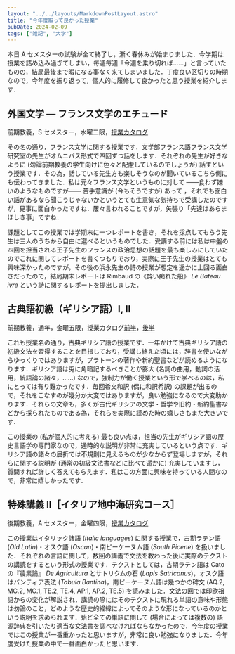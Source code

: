 ```yaml
---
layout: "../../layouts/MarkdownPostLayout.astro"
title: "今年度取って良かった授業"
pubDate: 2024-02-09
tags: ["雑記", "大学"]
---
```

本日 A セメスターの試験が全て終了し，漸く春休みが始まりました．今学期は授業を詰め込み過ぎてしまい，毎週毎週「今週を乗り切れば......」と言っていたものの，結局最後まで暇になる事なく来てしまいました．丁度良い区切りの時期なので，今年度を振り返って，個人的に履修して良かったと思う授業を紹介します．


## 外国文学 — フランス文学のエチュード
前期教養，S セメスター，水曜二限，[授業カタログ](https://catalog.he.u-tokyo.ac.jp/detail?code=31701&year=2023)

その名の通り，フランス文学に関する授業です．文学部フランス語フランス文学研究室の先生がオムニバス形式で四回ずつ話をします．それぞれの先生が好きなように (勿論前期教養の学生向けに色々と配慮しているのでしょうが) 話すという授業です．その為，話している先生方も楽しそうなのが聞いているこちら側にも伝わってきました．私は元々フランス文学というものに対して ——食わず嫌いのようなものですが—— 苦手意識が (今もそうですが) あって ，それでも面白い話があるなら聞こうじゃないかというとても生意気な気持ちで受講したのですが，見事に面白かったですね．屢々言われることですが，矢張り「先達はあらまほしき事」ですね．

課題としてこの授業では学期末に一つレポートを書き，それを採点してもらう先生は三人のうちから自由に選べるというものでした．受講する前には私は中盤の四回を担当される王子先生のフランスの政治思想の話題を最も楽しみにしていたのでこれに関してレポートを書くつもりでおり，実際に王子先生の授業はとても興味深かったのですが，その後の浜永先生の詩の授業が想定を遥かに上回る面白さだったので，結局期末レポートは Rimbaud の《酔い痴れた船》 *Le Bateau ivre* という詩に関するレポートを提出しました．

## 古典語初級（ギリシア語）I, II
前期教養，通年，金曜五限，授業カタログ[前半](https://catalog.he.u-tokyo.ac.jp/detail?code=31225&year=2023)，[後半](https://catalog.he.u-tokyo.ac.jp/detail?code=51074&year=2023)

これも授業名の通り，古典ギリシア語の授業です．一年かけて古典ギリシア語の初級文法を習得することを目指しており，受講し終えた頃には，辞書を使いながらゆっくりではありますが，プラトーンの著作や新約聖書などが読めるようになります．ギリシア語は兎に角暗記するべきことが膨大 (名詞の曲用，動詞の活用，統語論の諸々，......) なので，強制力が働く授業という形で学べるのは，私にとっては有り難かったです．毎回希文和訳 (偶に和訳希訳) の課題が出るので，それをこなすのが幾分か大変ではありますが，良い勉強になるので大変助かります．それらの文章も，多くが古代ギリシアの文学・哲学や旧約・新約聖書などから採られたものである為，それらを実際に読めた時の嬉しさもまた大きいです．

この授業の (私が個人的に考える) 最も良い点は，担当の先生がギリシア語の歴史言語学の専門家なので，通時的な説明が非常に充実しているという点です．ギリシア語の諸々の屈折では不規則に見えるものが少なからず登場しますが，それらに関する説明が (通常の初級文法書などに比べて遥かに) 充実していますし，質問すれば詳しく答えてもらえます．私はこの方面に興味を持っている人間なので，非常に嬉しかったです．

## 特殊講義 II［イタリア地中海研究コース］
後期教養，A セメスター，金曜四限，[授業カタログ](https://catalog.he.u-tokyo.ac.jp/detail?code=08C2514&year=2023)

この授業はイタリック諸語 (*Italic languages*) に関する授業で，古期ラテン語 (*Old Latin*)・オスク語 (*Oscan*)・南ピーケーヌム語 (*South Picene*) を扱いました．それぞれの言語に関して，数回の講義で文法を教わった後に実際のテクストの講読をするという形式の授業です．テクストとしては，古期ラテン語は Cato の『農業論』 *De Agricultura* とサトリクムの石 (*Lapis Satricanus*)，オスク語はバンティア表法 (*Tabula Bantina*)，南ピーケーヌム語は幾つかの碑文 (AQ.2, MC.2, MC.1, TE.2, TE.4, AP.1, AP.2, TE.5) を読みました．文法の回では印欧祖語からの変化が解説され，講読の際にはそのテクストに現れる単語の意味や形態は勿論のこと，どのような歴史的経緯によってそのような形になっているのかという説明を求められます．殆ど全ての単語に関して (場合によっては複数の) 語源辞典を引いたり適当な文法書を調べなければならなかったので，今年度の授業ではこの授業が一番重かったと思いますが，非常に良い勉強になりました．今年度受けた授業の中で一番面白かったと思います．